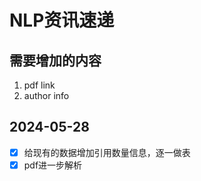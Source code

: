 # NLP资讯速递

## 需要增加的内容

1. pdf link
2. author info

## 2024-05-28

- [x] 给现有的数据增加引用数量信息，逐一做表
- [x] pdf进一步解析